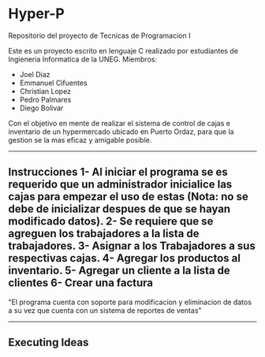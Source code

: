 # Hyper-P
Repositorio del proyecto de Tecnicas de Programacion I

Este es un proyecto escrito en lenguaje C realizado por estudiantes de Ingieneria Informatica de la UNEG.
Miembros:
- Joel Diaz
- Emmanuel Cifuentes
- Christian Lopez
- Pedro Palmares
- Diego Bolivar

Con el objetivo en mente de realizar el sistema de control de cajas e inventario de un hypermercado ubicado en Puerto Ordaz, para que la gestion se la mas eficaz y amigable posible.

------------------------------------------------------------------------------------------------------------------------------------------------------------------------------------------------
Instrucciones
1- Al iniciar el programa se es requerido que un administrador inicialice las cajas para empezar el uso de estas 
(Nota: no se debe de inicializar despues de que se hayan modificado datos).
2- Se requiere que se agreguen los trabajadores a la lista de trabajadores.
3- Asignar a los Trabajadores a sus respectivas cajas.
4- Agregar los productos al inventario.
5- Agregar un cliente a la lista de clientes
6- Crear una factura
------------------------------------------------------------------------------------------------------------------------------------------------------------------------------------------------
"El programa cuenta con soporte para modificacion y eliminacion de datos a su vez que cuenta con un sistema de reportes de ventas"


--------------------
**Executing Ideas** 
--------------------

